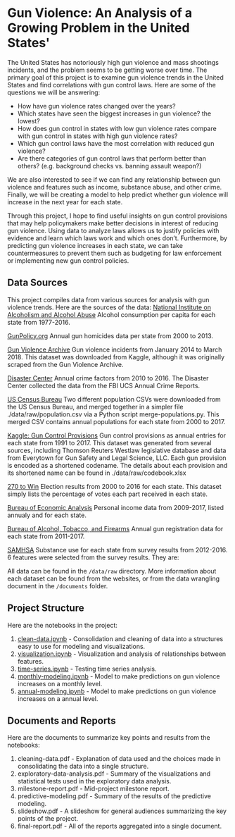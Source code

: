 
# Gun Violence: An Analysis of a Growing Problem in the United States' 

The United States has notoriously high gun violence and mass shootings incidents, and the problem seems to be getting worse over time. The primary goal of this project is to examine gun violence trends in the United States and find correlations with gun control laws. Here are some of the questions we will be answering:

* How have gun violence rates changed over the years?
* Which states have seen the biggest increases in gun violence? the lowest?
* How does gun control in states with low gun violence rates compare with gun control in states with high gun violence rates?
* Which gun control laws have the most correlation with reduced gun violence?
* Are there categories of gun control laws that perform better than others? (e.g. background checks vs. banning assault weapon?)

We are also interested to see if we can find any relationship between gun violence and features such as income, substance abuse, and other crime. Finally, we will be creating a model to help predict whether gun violence will increase in the next year for each state.

Through this project, I hope to find useful insights on gun control provisions that may help policymakers make better decisions in interest of reducing gun violence. Using data to analyze laws allows us to justify policies with evidence and learn which laws work and which ones don’t. Furthermore, by predicting gun violence increases in each state, we can take countermeasures to prevent them such as budgeting for law enforcement or implementing new gun control policies.

## Data Sources

This project compiles data from various sources for analysis with gun violence trends. Here are the sources of the data: 
[National Institute on Alcoholism and Alcohol Abuse](https://pubs.niaaa.nih.gov/publications/surveillance110/tab4-5_16.htm)
Alcohol consumption per capita for each state from 1977-2016.

[GunPolicy.org](http://www.gunpolicy.org/) 
Annual gun homicides data per state from 2000 to 2013.

[Gun Violence Archive](http://www.gunviolencearchive.org/)
Gun violence incidents from January 2014 to March 2018. This dataset was downloaded from Kaggle, although it was originally scraped from the Gun Violence Archive. 


[Disaster Center](http://www.disastercenter.com/crime/)
Annual crime factors from 2010 to 2016. The Disaster Center collected the data from the FBI UCS Annual Crime Reports.

[US Census Bureau](https://www.census.gov/)
Two different population CSVs were downloaded from the US Census Bureau, and merged together in a simpler file ./data/raw/population.csv via a Python script merge-populations.py. This merged CSV contains annual populations for each state from 2000 to 2017.

[Kaggle: Gun Control Provisions](https://www.kaggle.com/jboysen/state-firearms)
Gun control provisions as annual entries for each state from 1991 to 2017. This dataset was generated from several sources, including Thomson Reuters Westlaw legislative database and data from Everytown for Gun Safety and Legal Science, LLC.
Each gun provision is encoded as a shortened codename. The details about each provision and its shortened name can be found in ./data/raw/codebook.xlsx

[270 to Win](https://www.270towin.com/states/)
Election results from 2000 to 2016 for each state. This dataset simply lists the percentage of votes each part received in each state. 

[Bureau of Economic Analysis](https://www.bea.gov/iTable/index_regional.cfm) 
Personal income data from 2009-2017, listed annualy and for each state.

[Bureau of Alcohol, Tobacco, and Firearms](https://www.atf.gov/resource-center/data-statistics)
Annual gun registration data for each state from 2011-2017.

[SAMHSA](https://www.samhsa.gov/)
Substance use for each state from survey results from 2012-2016. 6 features were selected from the survey results. They are:

All data can be found in the `/data/raw` directory. More information about each dataset can be found from the websites, or from the data wrangling document in the `/documents` folder.

## Project Structure
Here are the notebooks in the project:

1. [clean-data.ipynb](clean-data.ipynb) - Consolidation and cleaning of data into a structures easy to use for modeling and visualizations. 
2. [visualization.ipynb](visualization.ipynb) - Visualization and analysis of relationships between features.
3. [time-series.ipynb](time-series.ipynb) - Testing time series analysis.
4. [monthly-modeling.ipynb](monthly-modeling.ipynb) - Model to make predictions on gun violence increases on a monthly level.
5. [annual-modeling.ipynb](annual-modeling.ipynb) - Model to make predictions on gun violence increases on a annual level.

## Documents and Reports
Here are the documents to summarize key points and results from the notebooks:

1. cleaning-data.pdf - Explanation of data used and the choices made in consolidating the data into a single structure.
2. exploratory-data-analysis.pdf - Summary of the visualizations and statistical tests used in the exploratory data analysis.
3. milestone-report.pdf - Mid-project milestone report.
4. predictive-modeling.pdf - Summary of the results of the predictive modeling.
5. slideshow.pdf - A slideshow for general audiences summarizing the key points of the project.
6. final-report.pdf - All of the reports aggregated into a single document.
